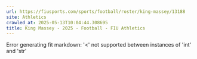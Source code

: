 ```yaml
---
url: https://fiusports.com/sports/football/roster/king-massey/13188
site: Athletics
crawled_at: 2025-05-13T10:04:44.308695
title: King Massey - 2025 - Football - FIU Athletics
---
```


Error generating fit markdown: '<' not supported between instances of 'int' and 'str'